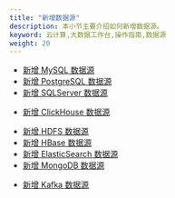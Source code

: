 ```yaml
---
title: "新增数据源"
description: 本小节主要介绍如何新增数据源。
keyword: 云计算,大数据工作台,操作指南,数据源
weight: 20
---
```

<!-- ---
title: "新增数据源"
linkTitle: 新增数据源
_build:
 render: false 
weight: 20
collapsible: true
--- -->

- [新增 MySQL 数据源](/bigdata/dataomnis/manual/source_data/add_data/mysql) 
- [新增 PostgreSQL 数据源](/bigdata/dataomnis/manual/source_data/add_data/postgresql) 
- [新增 SQLServer 数据源](/bigdata/dataomnis/manual/source_data/add_data/sqlserver) 
<!-- - [新增 Oracle 数据源](/bigdata/dataomnis/manual/source_data/add_data/oracle)  -->
<!-- - [新增 DB2 数据源](/bigdata/dataomnis/manual/source_data/add_data/db2)     -->
<!-- - [新增 SAP HANA 数据源](/bigdata/dataomnis/manual/source_data/add_data/saphana)  -->
- [新增 ClickHouse 数据源](/bigdata/dataomnis/manual/source_data/add_data/clickhouse) 
<!-- - [新增 Hive 数据源](/bigdata/dataomnis/manual/source_data/add_data/hive)   -->
<!-- - [新增 FTP 数据源](/bigdata/dataomnis/manual/source_data/add_data/ftp)     -->
- [新增 HDFS 数据源](/bigdata/dataomnis/manual/source_data/add_data/hdfs) 
- [新增 HBase 数据源](/bigdata/dataomnis/manual/source_data/add_data/hbase) 
- [新增 ElasticSearch 数据源](/bigdata/dataomnis/manual/source_data/add_data/elasticsearch) 
- [新增 MongoDB 数据源](/bigdata/dataomnis/manual/source_data/add_data/mongodb) 
<!-- - [新增 Redis 数据源](/bigdata/dataomnis/manual/source_data/add_data/redis)  -->
- [新增 Kafka 数据源](/bigdata/dataomnis/manual/source_data/add_data/kafka) 